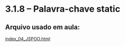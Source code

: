 # 3.1.8 – Palavra-chave static

## Arquivo usado em aula:

[index_04_JSPOO.html](/POO/codigos/index_04_JSPOO.html)